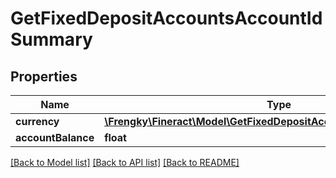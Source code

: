 # GetFixedDepositAccountsAccountIdSummary

## Properties
Name | Type | Description | Notes
------------ | ------------- | ------------- | -------------
**currency** | [**\Frengky\Fineract\Model\GetFixedDepositAccountsAccountIdCurrency**](GetFixedDepositAccountsAccountIdCurrency.md) |  | [optional] 
**accountBalance** | **float** |  | [optional] 

[[Back to Model list]](../../README.md#documentation-for-models) [[Back to API list]](../../README.md#documentation-for-api-endpoints) [[Back to README]](../../README.md)

